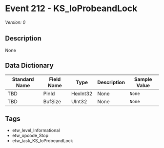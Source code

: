 # Event 212 - KS_IoProbeandLock
###### Version: 0

## Description
None

## Data Dictionary
|Standard Name|Field Name|Type|Description|Sample Value|
|---|---|---|---|---|
|TBD|PinId|HexInt32|None|`None`|
|TBD|BufSize|UInt32|None|`None`|

## Tags
* etw_level_Informational
* etw_opcode_Stop
* etw_task_KS_IoProbeandLock